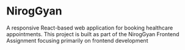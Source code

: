 # NirogGyan
A responsive React-based web application for booking healthcare appointments. This project is built as part of the NirogGyan Frontend Assignment focusing primarily on frontend development
